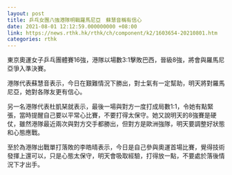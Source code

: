 ```yaml
---
layout: post
title: 乒乓女團八強港隊明戰羅馬尼亞　蘇慧音稱有信心　
date: 2021-08-01 12:12:59.000000000 +08:00
link: https://news.rthk.hk/rthk/ch/component/k2/1603654-20210801.htm
categories: rthk
---
```


東京奧運女子乒乓團體賽16強，港隊以場數3:1擊敗巴西，晉級8強，將會與羅馬尼亞爭入準決賽。

港隊代表蘇慧音表示，今日在艱難情況下勝出，對士氣有一定幫助，明天將對羅馬尼亞，她對各隊友更有信心。

另一名港隊代表杜凱琹就表示，最後一場與對方一度打成局數1:1，令她有點緊張，當時提醒自己要以平常心比賽，不要打得太保守。她又說明天的8強賽是硬仗，雖然港隊最近兩次與對方交手都勝出，但對方是歐洲強隊，明天要調整好狀態和心態應戰。

至於為港隊出戰單打落敗的李皓晴表示，今日是自己參與奧運首場比賽，覺得技術發揮上還可以，只是心態太保守，明天會吸取經驗，打得放一點，不要處於落後情況下才出手。
